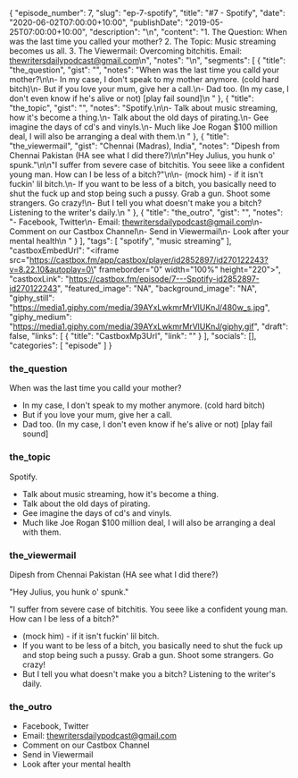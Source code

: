 {
	"episode_number": 7,
	"slug": "ep-7-spotify",
	"title": "#7 - Spotify",
	"date": "2020-06-02T07:00:00+10:00",
	"publishDate": "2019-05-25T07:00:00+10:00",
	"description": "\n",
	"content": "1. The Question: When was the last time you called your mother? 2. The Topic: Music streaming becomes us all. 3. The Viewermail: Overcoming bitchitis. Email: thewritersdailypodcast@gmail.com\n",
	"notes": "\n",
	"segments": [
		{
			"title": "the_question",
			"gist": "",
			"notes": "When was the last time you calld your mother?\n\n- In my case, I don't speak to my mother anymore. (cold hard bitch)\n- But if you love your mum, give her a call.\n- Dad too. (In my case, I don't even know if he's alive or not) [play fail sound]\n      "
		},
		{
			"title": "the_topic",
			"gist": "",
			"notes": "Spotify.\n\n- Talk about music streaming, how it's become a thing.\n- Talk about the old days of pirating.\n- Gee imagine the days of cd's and vinyls.\n- Much like Joe Rogan $100 million deal, I will also be arranging a deal with them.\n      "
		},
		{
			"title": "the_viewermail",
			"gist": "Chennai (Madras), India",
			"notes": "Dipesh from Chennai Pakistan (HA see what I did there?)\n\n\"Hey Julius, you hunk o' spunk.\"\n\n\"I suffer from severe case of bitchitis. You seee like a confident young man. How can I be less of a bitch?\"\n\n- (mock him) - if it isn't fuckin' lil bitch.\n- If you want to be less of a bitch, you basically need to shut the fuck up and stop being such a pussy. Grab a gun. Shoot some strangers. Go crazy!\n- But I tell you what doesn't make you a bitch? Listening to the writer's daily.\n      "
		},
		{
			"title": "the_outro",
			"gist": "",
			"notes": "- Facebook, Twitter\n- Email: thewritersdailypodcast@gmail.com\n- Comment on our Castbox Channel\n- Send in Viewermail\n- Look after your mental health\n      "
		}
	],
	"tags": [
		"spotify",
		"music streaming"
	],
	"castboxEmbedUrl": "<iframe src=\"https://castbox.fm/app/castbox/player/id2852897/id270122243?v=8.22.10&autoplay=0\" frameborder=\"0\" width=\"100%\" height=\"220\"></iframe>",
	"castboxLink": "https://castbox.fm/episode/7---Spotify-id2852897-id270122243",
	"featured_image": "NA",
	"background_image": "NA",
	"giphy_still": "https://media1.giphy.com/media/39AYxLwkmrMrVlUKnJ/480w_s.jpg",
	"giphy_medium": "https://media1.giphy.com/media/39AYxLwkmrMrVlUKnJ/giphy.gif",
	"draft": false,
	"links": [
		{
			"title": "CastboxMp3Url",
			"link": ""
		}
	],
	"socials": [],
	"categories": [
		"episode"
	]
}

### the_question

When was the last time you calld your mother?

- In my case, I don't speak to my mother anymore. (cold hard bitch)
- But if you love your mum, give her a call.
- Dad too. (In my case, I don't even know if he's alive or not) [play fail sound]
      
### the_topic

Spotify.

- Talk about music streaming, how it's become a thing.
- Talk about the old days of pirating.
- Gee imagine the days of cd's and vinyls.
- Much like Joe Rogan $100 million deal, I will also be arranging a deal with them.
      
### the_viewermail

Dipesh from Chennai Pakistan (HA see what I did there?)

"Hey Julius, you hunk o' spunk."

"I suffer from severe case of bitchitis. You seee like a confident young man. How can I be less of a bitch?"

- (mock him) - if it isn't fuckin' lil bitch.
- If you want to be less of a bitch, you basically need to shut the fuck up and stop being such a pussy. Grab a gun. Shoot some strangers. Go crazy!
- But I tell you what doesn't make you a bitch? Listening to the writer's daily.
      
### the_outro

- Facebook, Twitter
- Email: thewritersdailypodcast@gmail.com
- Comment on our Castbox Channel
- Send in Viewermail
- Look after your mental health
      
